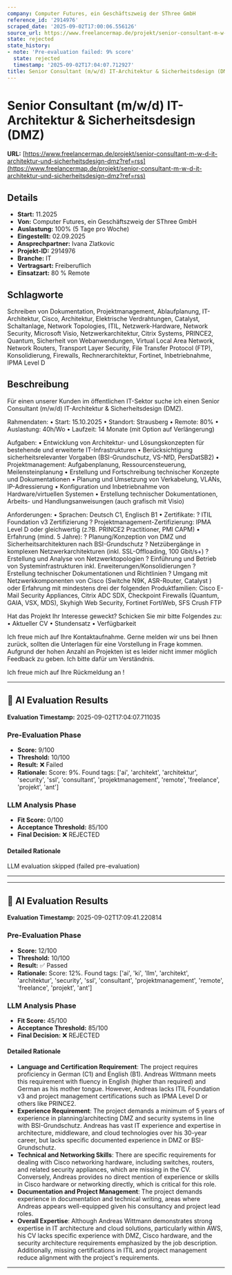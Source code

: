 ```yaml
---
company: Computer Futures, ein Geschäftszweig der SThree GmbH
reference_id: '2914976'
scraped_date: '2025-09-02T17:00:06.556126'
source_url: https://www.freelancermap.de/projekt/senior-consultant-m-w-d-it-architektur-und-sicherheitsdesign-dmz?ref=rss
state: rejected
state_history:
- note: 'Pre-evaluation failed: 9% score'
  state: rejected
  timestamp: '2025-09-02T17:04:07.712927'
title: Senior Consultant (m/w/d) IT-Architektur & Sicherheitsdesign (DMZ)
---
```



# Senior Consultant (m/w/d) IT-Architektur & Sicherheitsdesign (DMZ)
**URL:** [https://www.freelancermap.de/projekt/senior-consultant-m-w-d-it-architektur-und-sicherheitsdesign-dmz?ref=rss](https://www.freelancermap.de/projekt/senior-consultant-m-w-d-it-architektur-und-sicherheitsdesign-dmz?ref=rss)
## Details
- **Start:** 11.2025
- **Von:** Computer Futures, ein Geschäftszweig der SThree GmbH
- **Auslastung:** 100% (5 Tage pro Woche)
- **Eingestellt:** 02.09.2025
- **Ansprechpartner:** Ivana Zlatkovic
- **Projekt-ID:** 2914976
- **Branche:** IT
- **Vertragsart:** Freiberuflich
- **Einsatzart:** 80
                                                % Remote

## Schlagworte
Schreiben von Dokumentation, Projektmanagement, Ablaufplanung, IT-Architektur, Cisco, Architektur, Elektrische Verdrahtungen, Catalyst, Schaltanlage, Network Topologies, ITIL, Netzwerk-Hardware, Network Security, Microsoft Visio, Netzwerkarchitektur, Citrix Systems, PRINCE2, Quantum, Sicherheit von Webanwendungen, Virtual Local Area Network, Network Routers, Transport Layer Security, File Transfer Protocol (FTP), Konsolidierung, Firewalls, Rechnerarchitektur, Fortinet, Inbetriebnahme, IPMA Level D

## Beschreibung
Für einen unserer Kunden im öffentlichen IT-Sektor suche ich einen Senior Consultant (m/w/d) IT-Architektur & Sicherheitsdesign (DMZ).

Rahmendaten:
• Start: 15.10.2025
• Standort: Strausberg
• Remote: 80%
• Auslastung: 40h/Wo
• Laufzeit: 14 Monate (mit Option auf Verlängerung)

Aufgaben:
• Entwicklung von Architektur- und Lösungskonzepten für bestehende und erweiterte IT-Infrastrukturen
• Berücksichtigung sicherheitsrelevanter Vorgaben (BSI-Grundschutz, VS-NfD, PersDatSB2)
• Projektmanagement: Aufgabenplanung, Ressourcensteuerung, Meilensteinplanung
• Erstellung und Fortschreibung technischer Konzepte und Dokumentationen
• Planung und Umsetzung von Verkabelung, VLANs, IP-Adressierung
• Konfiguration und Inbetriebnahme von Hardware/virtuellen Systemen
• Erstellung technischer Dokumentationen, Arbeits- und Handlungsanweisungen (auch grafisch mit Visio)

Anforderungen:
• Sprachen: Deutsch C1, Englisch B1
• Zertifikate:
? ITIL Foundation v3 Zertifizierung
? Projektmanagement-Zertifizierung: IPMA Level D oder gleichwertig (z.?B. PRINCE2 Practitioner, PMI CAPM)
• Erfahrung (mind. 5 Jahre):
? Planung/Konzeption von DMZ und Sicherheitsarchitekturen nach BSI-Grundschutz
? Netzübergänge in komplexen Netzwerkarchitekturen (inkl. SSL-Offloading, 100 Gbit/s+)
? Erstellung und Analyse von Netzwerktopologien
? Einführung und Betrieb von Systeminfrastrukturen inkl. Erweiterungen/Konsolidierungen
? Erstellung technischer Dokumentationen und Richtlinien
? Umgang mit Netzwerkkomponenten von Cisco (Switche N9K, ASR-Router, Catalyst ) oder Erfahrung mit mindestens drei der folgenden Produktfamilien: Cisco E-Mail Security Appliances, Citrix ADC SDX, Checkpoint Firewalls (Quantum, GAIA, VSX, MDS), Skyhigh Web Security, Fortinet FortiWeb, SFS Crush FTP

Hat das Projekt Ihr Interesse geweckt? Schicken Sie mir bitte Folgendes zu:
• Aktueller CV
• Stundensatz
• Verfügbarkeit

Ich freue mich auf Ihre Kontaktaufnahme. Gerne melden wir uns bei Ihnen zurück, sollten die Unterlagen für eine Vorstellung in Frage kommen. Aufgrund der hohen Anzahl an Projekten ist es leider nicht immer möglich Feedback zu geben. Ich bitte dafür um Verständnis.

Ich freue mich auf Ihre Rückmeldung an !

---

## 🤖 AI Evaluation Results

**Evaluation Timestamp:** 2025-09-02T17:04:07.711035

### Pre-Evaluation Phase
- **Score:** 9/100
- **Threshold:** 10/100
- **Result:** ❌ Failed
- **Rationale:** Score: 9%. Found tags: ['ai', 'architekt', 'architektur', 'security', 'ssl', 'consultant', 'projektmanagement', 'remote', 'freelance', 'projekt', 'ant']

### LLM Analysis Phase
- **Fit Score:** 0/100
- **Acceptance Threshold:** 85/100
- **Final Decision:** ❌ REJECTED

#### Detailed Rationale
LLM evaluation skipped (failed pre-evaluation)

---


---

## 🤖 AI Evaluation Results

**Evaluation Timestamp:** 2025-09-02T17:09:41.220814

### Pre-Evaluation Phase
- **Score:** 12/100
- **Threshold:** 10/100
- **Result:** ✅ Passed
- **Rationale:** Score: 12%. Found tags: ['ai', 'ki', 'llm', 'architekt', 'architektur', 'security', 'ssl', 'consultant', 'projektmanagement', 'remote', 'freelance', 'projekt', 'ant']

### LLM Analysis Phase
- **Fit Score:** 45/100
- **Acceptance Threshold:** 85/100
- **Final Decision:** ❌ REJECTED

#### Detailed Rationale
- **Language and Certification Requirement**: The project requires proficiency in German (C1) and English (B1). Andreas Wittmann meets this requirement with fluency in English (higher than required) and German as his mother tongue. However, Andreas lacks ITIL Foundation v3 and project management certifications such as IPMA Level D or others like PRINCE2.
- **Experience Requirement**: The project demands a minimum of 5 years of experience in planning/architecting DMZ and security systems in line with BSI-Grundschutz. Andreas has vast IT experience and expertise in architecture, middleware, and cloud technologies over his 30-year career, but lacks specific documented experience in DMZ or BSI-Grundschutz. 
- **Technical and Networking Skills**: There are specific requirements for dealing with Cisco networking hardware, including switches, routers, and related security appliances, which are missing in the CV. Conversely, Andreas provides no direct mention of experience or skills in Cisco hardware or networking directly, which is critical for this role.
- **Documentation and Project Management**: The project demands experience in documentation and technical writing, areas where Andreas appears well-equipped given his consultancy and project lead roles.
- **Overall Expertise**: Although Andreas Wittmann demonstrates strong expertise in IT architecture and cloud solutions, particularly within AWS, his CV lacks specific experience with DMZ, Cisco hardware, and the security architecture requirements emphasized by the job description. Additionally, missing certifications in ITIL and project management reduce alignment with the project's requirements.

---
